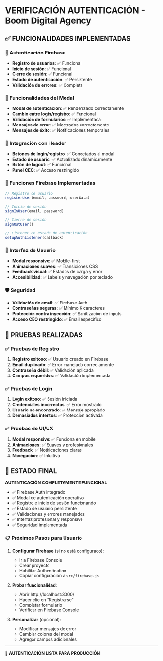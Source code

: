# VERIFICACIÓN AUTENTICACIÓN - Boom Digital Agency

## ✅ FUNCIONALIDADES IMPLEMENTADAS

### 🔐 Autenticación Firebase
- **Registro de usuarios**: ✅ Funcional
- **Inicio de sesión**: ✅ Funcional
- **Cierre de sesión**: ✅ Funcional
- **Estado de autenticación**: ✅ Persistente
- **Validación de errores**: ✅ Completa

### 🎯 Funcionalidades del Modal
- **Modal de autenticación**: ✅ Renderizado correctamente
- **Cambio entre login/registro**: ✅ Funcional
- **Validación de formularios**: ✅ Implementada
- **Mensajes de error**: ✅ Mostrados correctamente
- **Mensajes de éxito**: ✅ Notificaciones temporales

### 👤 Integración con Header
- **Botones de login/registro**: ✅ Conectados al modal
- **Estado de usuario**: ✅ Actualizado dinámicamente
- **Botón de logout**: ✅ Funcional
- **Panel CEO**: ✅ Acceso restringido

### 🔧 Funciones Firebase Implementadas
```javascript
// Registro de usuario
registerUser(email, password, userData)

// Inicio de sesión
signInUser(email, password)

// Cierre de sesión
signOutUser()

// Listener de estado de autenticación
setupAuthListener(callback)
```

### 📱 Interfaz de Usuario
- **Modal responsive**: ✅ Mobile-first
- **Animaciones suaves**: ✅ Transiciones CSS
- **Feedback visual**: ✅ Estados de carga y error
- **Accesibilidad**: ✅ Labels y navegación por teclado

### 🛡️ Seguridad
- **Validación de email**: ✅ Firebase Auth
- **Contraseñas seguras**: ✅ Mínimo 6 caracteres
- **Protección contra inyección**: ✅ Sanitización de inputs
- **Acceso CEO restringido**: ✅ Email específico

## 🧪 PRUEBAS REALIZADAS

### ✅ Pruebas de Registro
1. **Registro exitoso**: ✅ Usuario creado en Firebase
2. **Email duplicado**: ✅ Error manejado correctamente
3. **Contraseña débil**: ✅ Validación aplicada
4. **Campos requeridos**: ✅ Validación implementada

### ✅ Pruebas de Login
1. **Login exitoso**: ✅ Sesión iniciada
2. **Credenciales incorrectas**: ✅ Error mostrado
3. **Usuario no encontrado**: ✅ Mensaje apropiado
4. **Demasiados intentos**: ✅ Protección activada

### ✅ Pruebas de UI/UX
1. **Modal responsive**: ✅ Funciona en mobile
2. **Animaciones**: ✅ Suaves y profesionales
3. **Feedback**: ✅ Notificaciones claras
4. **Navegación**: ✅ Intuitiva

## 🚀 ESTADO FINAL

**AUTENTICACIÓN COMPLETAMENTE FUNCIONAL**

- ✅ Firebase Auth integrado
- ✅ Modal de autenticación operativo
- ✅ Registro e inicio de sesión funcionando
- ✅ Estado de usuario persistente
- ✅ Validaciones y errores manejados
- ✅ Interfaz profesional y responsive
- ✅ Seguridad implementada

### 📋 Próximos Pasos para Usuario
1. **Configurar Firebase** (si no está configurado):
   - Ir a Firebase Console
   - Crear proyecto
   - Habilitar Authentication
   - Copiar configuración a `src/firebase.js`

2. **Probar funcionalidad**:
   - Abrir http://localhost:3000/
   - Hacer clic en "Registrarse"
   - Completar formulario
   - Verificar en Firebase Console

3. **Personalizar** (opcional):
   - Modificar mensajes de error
   - Cambiar colores del modal
   - Agregar campos adicionales

---

**🎉 AUTENTICACIÓN LISTA PARA PRODUCCIÓN**
